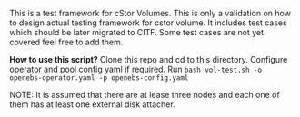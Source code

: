 This is a test framework for cStor Volumes. This is only a validation on how to design actual testing framework for cstor volume. It includes test cases which should be later migrated to CITF. Some test cases are not yet covered feel free to add them.

**How to use this script?**
Clone this repo and cd to this directory.
Configure operator and pool config yaml if required.
Run `bash vol-test.sh -o openebs-operator.yaml -p openebs-config.yaml`

NOTE: It is assumed that there are at lease three nodes and each one of them has at least one external disk attacher.
